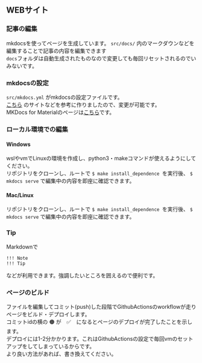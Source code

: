 ## WEBサイト

### 記事の編集
mkdocsを使ってページを生成しています。
``` src/docs/ ``` 内のマークダウンなどを編集することで記事の内容を編集できます  
``` docs ```フォルダは自動生成されたものなので変更しても毎回リセットされるのでいみないです。

### mkdocsの設定
``` src/mkdocs.yml ``` がmkdocsの設定ファイルです。  
[こちら](https://qiita.com/mebiusbox2/items/a61d42878266af969e3c) のサイトなどを参考に作りましたので、変更が可能です。  
MKDocs for Materialのページは[こちら](https://squidfunk.github.io/mkdocs-material/)です。

### ローカル環境での編集
#### Windows
wslやvmでLinuxの環境を作成し、python3・makeコマンドが使えるようにしてください。  
リポジトリをクローンし、ルートで ```$ make install_dependence ```を実行後、 ``` $ mkdocs serve ``` で編集中の内容を即座に確認できます。

#### Mac/Linux
リポジトリをクローンし、ルートで ```$ make install_dependence ```を実行後、 ``` $ mkdocs serve ``` で編集中の内容を即座に確認できます。

### Tip
Markdownで
```
!!! Note
!!! Tip
```
などが利用できます。強調したいところを囲えるので便利です。


### ページのビルド
ファイルを編集してコミット(push)した段階でGithubActionsのworkflowが走りページをビルド・デプロイします。  
コミットidの横の 🟠 が　✅　になるとページのデプロイが完了したことを示します。  
デプロイには1-2分かかります。これはGithubActionsの設定で毎回vmのセットアップをしてしまっているからです。  
より良い方法があれば、書き換えてください。
